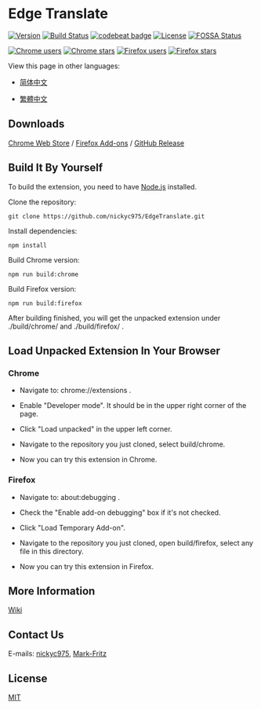 # Edge Translate

[![Version](https://img.shields.io/github/release/nickyc975/EdgeTranslate.svg?label=version)](https://github.com/nickyc975/EdgeTranslate/releases)
[![Build Status](https://travis-ci.org/nickyc975/EdgeTranslate.svg?branch=master)](https://travis-ci.org/nickyc975/EdgeTranslate)
[![codebeat badge](https://codebeat.co/badges/7f28bc52-26ec-4dbc-815d-343220100c72)](https://codebeat.co/projects/github-com-nickyc975-edgetranslate-master)
[![License](https://img.shields.io/github/license/nickyc975/EdgeTranslate.svg?colorB=44cc11?maxAge=2592000)](https://github.com/nickyc975/EdgeTranslate/blob/master/LICENSE)
[![FOSSA Status](https://app.fossa.io/api/projects/git%2Bgithub.com%2Fnickyc975%2FEdgeTranslate.svg?type=shield)](https://app.fossa.io/projects/git%2Bgithub.com%2Fnickyc975%2FEdgeTranslate?ref=badge_shield)

[![Chrome users](https://img.shields.io/chrome-web-store/users/bocbaocobfecmglnmeaeppambideimao.svg?label=Chrome%20users)](https://chrome.google.com/webstore/detail/bocbaocobfecmglnmeaeppambideimao)
[![Chrome stars](https://img.shields.io/chrome-web-store/stars/bocbaocobfecmglnmeaeppambideimao.svg?label=Chrome%20stars)](https://chrome.google.com/webstore/detail/bocbaocobfecmglnmeaeppambideimao)
[![Firefox users](https://img.shields.io/amo/users/edge_translate.svg?label=Firefox%20users)](https://addons.mozilla.org/firefox/addon/edge_translate/)
[![Firefox stars](https://img.shields.io/amo/stars/edge_translate.svg?label=Firefox%20stars)](https://addons.mozilla.org/firefox/addon/edge_translate/)

View this page in other languages:

* [简体中文](./docs/README_CN.md)

* [繁體中文](./docs/README_TW.md)

## Downloads

[Chrome Web Store](https://chrome.google.com/webstore/detail/bocbaocobfecmglnmeaeppambideimao)
/ [Firefox Add-ons](https://addons.mozilla.org/firefox/addon/edge_translate/)
/ [GitHub Release](https://github.com/nickyc975/EdgeTranslate/releases)

## Build It By Yourself

To build the extension, you need to have [Node.js](https://nodejs.org/) installed.

Clone the repository:

    git clone https://github.com/nickyc975/EdgeTranslate.git

Install dependencies:

    npm install

Build Chrome version:

    npm run build:chrome

Build Firefox version:

    npm run build:firefox

After building finished, you will get the unpacked extension under    ./build/chrome/    and    ./build/firefox/    .

## Load Unpacked Extension In Your Browser

### Chrome

* Navigate to:    chrome://extensions    .

* Enable "Developer mode". It should be in the upper right corner of the page.

* Click "Load unpacked" in the upper left corner.

* Navigate to the repository you just cloned, select build/chrome.

* Now you can try this extension in Chrome.

### Firefox

* Navigate to:    about:debugging    .

* Check the "Enable add-on debugging" box if it's not checked.

* Click "Load Temporary Add-on".

* Navigate to the repository you just cloned, open build/firefox, select any file in this directory.

* Now you can try this extension in Firefox.

## More Information

[Wiki](https://github.com/nickyc975/EdgeTranslate/wiki)

## Contact Us

E-mails: [nickyc975](mailto:chenjinlong2016@outlook.com), [Mark-Fritz](mailto:f18846188605@gmail.com)

## License

[MIT](./LICENSE)